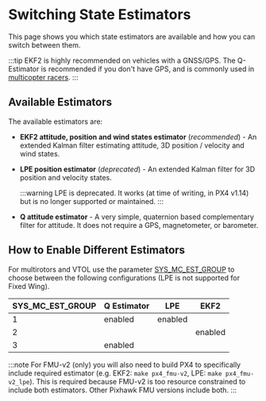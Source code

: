 # Switching State Estimators

This page shows you which state estimators are available and how you can switch between them.

:::tip EKF2 is highly recommended on vehicles with a GNSS/GPS. The Q-Estimator is recommended if you don't have GPS, and is commonly used in [multicopter racers](../config_mc/racer_setup.md).
:::

## Available Estimators

The available estimators are:

- **EKF2 attitude, position and wind states estimator** (_recommended_) - An extended Kalman filter estimating attitude, 3D position / velocity and wind states.
- **LPE position estimator** (_deprecated_) - An extended Kalman filter for 3D position and velocity states.

  :::warning
LPE is deprecated.
It works (at time of writing, in PX4 v1.14) but is no longer supported or maintained.
:::

- **Q attitude estimator** - A very simple, quaternion based complementary filter for attitude. It does not require a GPS, magnetometer, or barometer.
  <!-- Q estimator is supported (at time of writing in PX4 v1.14). Test added in PX4-Autopilot/pull/21922 -->

## How to Enable Different Estimators

For multirotors and VTOL use the parameter [SYS_MC_EST_GROUP](../advanced_config/parameter_reference.md#SYS_MC_EST_GROUP) to choose between the following configurations (LPE is not supported for Fixed Wing).

| SYS_MC_EST_GROUP | Q Estimator | LPE     | EKF2    |
| ------------------ | ----------- | ------- | ------- |
| 1                  | enabled     | enabled |         |
| 2                  |             |         | enabled |
| 3                  | enabled     |         |         |

:::note
For FMU-v2 (only) you will also need to build PX4 to specifically include required estimator (e.g. EKF2: `make px4_fmu-v2`, LPE: `make px4_fmu-v2_lpe`). This is required because FMU-v2 is too resource constrained to include both estimators. Other Pixhawk FMU versions include both.
:::
